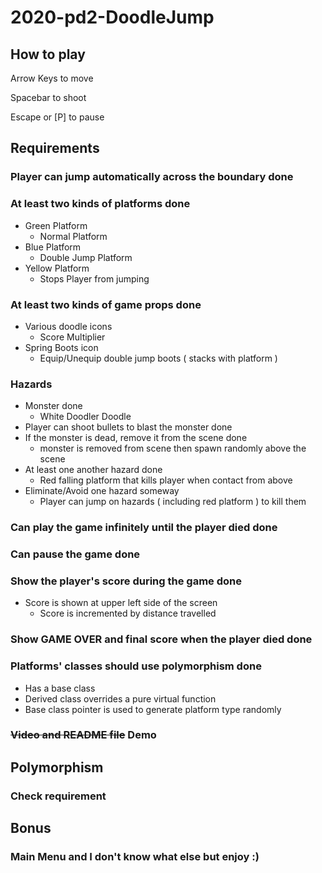 # 2020-pd2-DoodleJump

## How to play
Arrow Keys to move

Spacebar to shoot

Escape or [P] to pause
## Requirements
### Player can jump automatically across the boundary done

### At least two kinds of platforms done
- Green Platform
  - Normal Platform
- Blue Platform
  - Double Jump Platform
- Yellow Platform
  - Stops Player from jumping

### At least two kinds of game props done
- Various doodle icons
  - Score Multiplier
- Spring Boots icon
  - Equip/Unequip double jump boots ( stacks with platform )

### Hazards
- Monster done
  - White Doodler Doodle
- Player can shoot bullets to blast the monster done
- If the monster is dead, remove it from the scene done
  - monster is removed from scene then spawn randomly above the scene
- At least one another hazard done
  - Red falling platform that kills player when contact from above
- Eliminate/Avoid one hazard someway
  - Player can jump on hazards ( including red platform ) to kill them

### Can play the game infinitely until the player died done
### Can pause the game done
### Show the player's score during the game done
- Score is shown at upper left side of the screen
  - Score is incremented by distance travelled

### Show GAME OVER and final score when the player died done
### Platforms' classes should use polymorphism done
- Has a base class
- Derived class overrides a pure virtual function
- Base class pointer is used to generate platform type randomly

### ~~Video and README file~~ Demo

## Polymorphism
### Check requirement
## Bonus
### Main Menu and I don't know what else but enjoy :)
